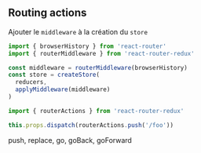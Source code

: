 ## Routing actions

Ajouter le `middleware` à la création du `store`

```js
import { browserHistory } from 'react-router'
import { routerMiddleware } from 'react-router-redux'

const middleware = routerMiddleware(browserHistory)
const store = createStore(
  reducers,
  applyMiddleware(middleware)
)
```

```js
import { routerActions } from 'react-router-redux'

this.props.dispatch(routerActions.push('/foo'))
```
push, replace, go, goBack, goForward
